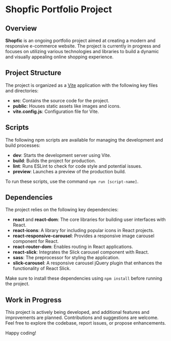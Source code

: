 # Shopfic Portfolio Project

## Overview

**Shopfic** is an ongoing portfolio project aimed at creating a modern and responsive e-commerce website. The project is currently in progress and focuses on utilizing various technologies and libraries to build a dynamic and visually appealing online shopping experience.

## Project Structure

The project is organized as a [Vite](https://vitejs.dev/) application with the following key files and directories:

- **src**: Contains the source code for the project.
- **public**: Houses static assets like images and icons.
- **vite.config.js**: Configuration file for Vite.

## Scripts

The following npm scripts are available for managing the development and build processes:

- **dev**: Starts the development server using Vite.
- **build**: Builds the project for production.
- **lint**: Runs ESLint to check for code style and potential issues.
- **preview**: Launches a preview of the production build.

To run these scripts, use the command `npm run [script-name]`.

## Dependencies

The project relies on the following key dependencies:

- **react** and **react-dom**: The core libraries for building user interfaces with React.
- **react-icons**: A library for including popular icons in React projects.
- **react-responsive-carousel**: Provides a responsive image carousel component for React.
- **react-router-dom**: Enables routing in React applications.
- **react-slick**: Integrates the Slick carousel component with React.
- **sass**: The preprocessor for styling the application.
- **slick-carousel**: A responsive carousel jQuery plugin that enhances the functionality of React Slick.

Make sure to install these dependencies using `npm install` before running the project.

## Work in Progress

This project is actively being developed, and additional features and improvements are planned. Contributions and suggestions are welcome. Feel free to explore the codebase, report issues, or propose enhancements.

Happy coding!
